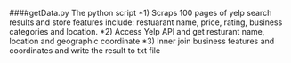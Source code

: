 ####getData.py
The python script 
*1) Scraps 100 pages of yelp search results and store features include:
restuarant name, price, rating, business categories and location.
*2) Access Yelp API and get resturant name, location and geographic coordinate
*3) Inner join business features and coordinates and write the result to txt file

